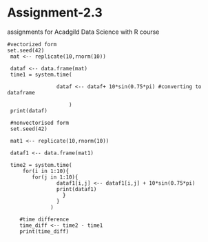 # Assignment-2.3
assignments for Acadgild Data Science with R course


	#vectorized form
	set.seed(42)
	 mat <-- replicate(10,rnorm(10))

	 dataf <-- data.frame(mat)
	 time1 = system.time(
	 
					dataf <-- dataf+ 10*sin(0.75*pi) #converting to dataframe
					
						)
	 print(dataf)

	 #nonvectorised form
	 set.seed(42)
	 
	 mat1 <-- replicate(10,rnorm(10))
	 
	 dataf1 <-- data.frame(mat1)

	 time2 = system.time(
		 for(i in 1:10){
			for(j in 1:10){
					dataf1[i,j] <-- dataf1[i,j] + 10*sin(0.75*pi)
					print(dataf1)
				      }	
			        }
			      )

		#time difference
		time_diff <-- time2 - time1
		print(time_diff)
